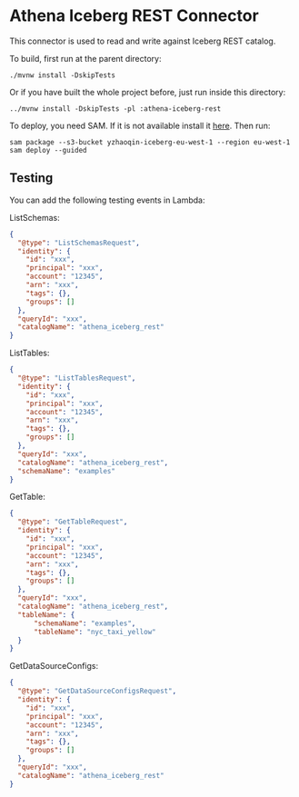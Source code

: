 # Athena Iceberg REST Connector

This connector is used to read and write against Iceberg REST catalog.

To build, first run at the parent directory:

```shell
./mvnw install -DskipTests
```

Or if you have built the whole project before, just run inside this directory:

```shell
../mvnw install -DskipTests -pl :athena-iceberg-rest
```

To deploy, you need SAM. If it is not available install it [here](https://docs.aws.amazon.com/serverless-application-model/latest/developerguide/install-sam-cli.html).
Then run:

```shell
sam package --s3-bucket yzhaoqin-iceberg-eu-west-1 --region eu-west-1
sam deploy --guided
```

## Testing

You can add the following testing events in Lambda:

ListSchemas:

```json
{
  "@type": "ListSchemasRequest",
  "identity": {
    "id": "xxx",
    "principal": "xxx",
    "account": "12345",
    "arn": "xxx",
    "tags": {},
    "groups": []
  },
  "queryId": "xxx",
  "catalogName": "athena_iceberg_rest"
}
```

ListTables:

```json
{
  "@type": "ListTablesRequest",
  "identity": {
    "id": "xxx",
    "principal": "xxx",
    "account": "12345",
    "arn": "xxx",
    "tags": {},
    "groups": []
  },
  "queryId": "xxx",
  "catalogName": "athena_iceberg_rest",
  "schemaName": "examples"
}
```

GetTable:

```json
{
  "@type": "GetTableRequest",
  "identity": {
    "id": "xxx",
    "principal": "xxx",
    "account": "12345",
    "arn": "xxx",
    "tags": {},
    "groups": []
  },
  "queryId": "xxx",
  "catalogName": "athena_iceberg_rest",
  "tableName": {
      "schemaName": "examples",
      "tableName": "nyc_taxi_yellow"
  }
}
```

GetDataSourceConfigs:

```json
{
  "@type": "GetDataSourceConfigsRequest",
  "identity": {
    "id": "xxx",
    "principal": "xxx",
    "account": "12345",
    "arn": "xxx",
    "tags": {},
    "groups": []
  },
  "queryId": "xxx",
  "catalogName": "athena_iceberg_rest"
}
```